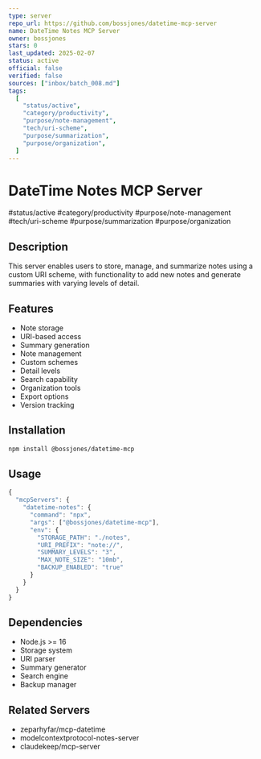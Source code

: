 ```yaml
---
type: server
repo_url: https://github.com/bossjones/datetime-mcp-server
name: DateTime Notes MCP Server
owner: bossjones
stars: 0
last_updated: 2025-02-07
status: active
official: false
verified: false
sources: ["inbox/batch_008.md"]
tags:
  [
    "status/active",
    "category/productivity",
    "purpose/note-management",
    "tech/uri-scheme",
    "purpose/summarization",
    "purpose/organization",
  ]
---
```


# DateTime Notes MCP Server

#status/active #category/productivity #purpose/note-management #tech/uri-scheme #purpose/summarization #purpose/organization

## Description

This server enables users to store, manage, and summarize notes using a custom URI scheme, with functionality to add new notes and generate summaries with varying levels of detail.

## Features

- Note storage
- URI-based access
- Summary generation
- Note management
- Custom schemes
- Detail levels
- Search capability
- Organization tools
- Export options
- Version tracking

## Installation

```bash
npm install @bossjones/datetime-mcp
```

## Usage

```javascript
{
  "mcpServers": {
    "datetime-notes": {
      "command": "npx",
      "args": ["@bossjones/datetime-mcp"],
      "env": {
        "STORAGE_PATH": "./notes",
        "URI_PREFIX": "note://",
        "SUMMARY_LEVELS": "3",
        "MAX_NOTE_SIZE": "10mb",
        "BACKUP_ENABLED": "true"
      }
    }
  }
}
```

## Dependencies

- Node.js >= 16
- Storage system
- URI parser
- Summary generator
- Search engine
- Backup manager

## Related Servers

- zeparhyfar/mcp-datetime
- modelcontextprotocol-notes-server
- claudekeep/mcp-server
